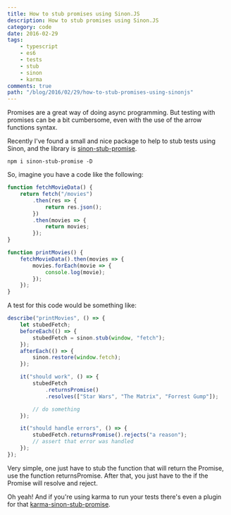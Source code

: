 ```yaml
---
title: How to stub promises using Sinon.JS
description: How to stub promises using Sinon.JS
category: code
date: 2016-02-29
tags: 
    - typescript
    - es6
    - tests
    - stub
    - sinon
    - karma
comments: true
path: "/blog/2016/02/29/how-to-stub-promises-using-sinonjs"
---
```


Promises are a great way of doing async programming. But testing with promises can be a bit cumbersome, even with the use of the arrow functions syntax.

Recently I've found a small and nice package to help to stub tests using Sinon, and the library is [sinon-stub-promise](https://github.com/substantial/sinon-stub-promise).

```bach
npm i sinon-stub-promise -D
```

So, imagine you have a code like the following:

```js
function fetchMovieData() {
    return fetch("/movies")
        .then(res => {
            return res.json();
        })
        .then(movies => {
            return movies;
        });
}

function printMovies() {
    fetchMovieData().then(movies => {
        movies.forEach(movie => {
            console.log(movie);
        });
    });
}
```

<script async src="//pagead2.googlesyndication.com/pagead/js/adsbygoogle.js"></script>
<!-- Responsive content -->

<ins class="adsbygoogle"
     style="display:block"
     data-ad-client="ca-pub-1865353648221711"
     data-ad-slot="8499334570"
     data-ad-format="auto"></ins>

<script>
(adsbygoogle = window.adsbygoogle || []).push({});
</script>

A test for this code would be something like:

```js
describe("printMovies", () => {
    let stubedFetch;
    beforeEach(() => {
        stubedFetch = sinon.stub(window, "fetch");
    });
    afterEach(() => {
        sinon.restore(window.fetch);
    });

    it("should work", () => {
        stubedFetch
            .returnsPromise()
            .resolves(["Star Wars", "The Matrix", "Forrest Gump"]);

        // do something
    });

    it("should handle errors", () => {
        stubedFetch.returnsPromise().rejects("a reason");
        // assert that error was handled
    });
});
```

Very simple, one just have to stub the function that will return the Promise, use the function returnsPromise. After that, you just have to the if the Promise will resolve and reject.

Oh yeah! And if you're using karma to run your tests there's even a plugin for that [karma-sinon-stub-promise](https://github.com/alexweber/karma-sinon-stub-promise).
